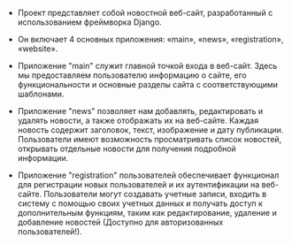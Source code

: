 - Проект представляет собой новостной веб-сайт, разработанный с использованием фреймворка Django. 

- Он включает 4 основных приложения: «main», «news», «registration», «website».

-  Приложение "main" служит главной точкой входа в веб-сайт. Здесь мы предоставляем пользователю информацию о сайте, его функциональности и основные разделы сайта с соответствующими шаблонами.

- Приложение "news" позволяет нам добавлять, редактировать и удалять новости, а также отображать их на веб-сайте. Каждая новость содержит заголовок, текст, изображение и дату публикации. Пользователи имеют возможность просматривать список новостей, открывать отдельные новости для получения подробной информации.

- Приложение "registration" пользователей обеспечивает функционал для регистрации новых пользователей и их аутентификации на веб-сайте. Пользователи могут создавать учетные записи, входить в систему с помощью своих учетных данных и получать доступ к дополнительным функциям, таким как редактирование, удаление и добавление новостей (Доступно для авторизованных пользователей!).  
